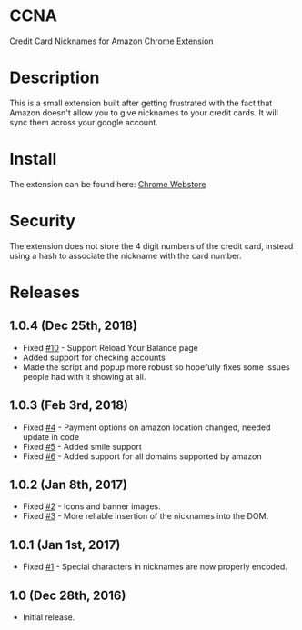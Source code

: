 # CCNA
Credit Card Nicknames for Amazon Chrome Extension

# Description
This is a small extension built after getting frustrated with the fact that Amazon doesn't allow you to give nicknames to your credit cards. It will sync them across your google account.

# Install
The extension can be found here: [Chrome Webstore](https://chrome.google.com/webstore/detail/credit-card-nicknames-for/iodihdkgnjbpkdimohmpgbcfoioebbnf "Credit Card Nicknames for Amazon Chrome Extension")

# Security
The extension does not store the 4 digit numbers of the credit card, instead using a hash to associate the nickname with the card number.

# Releases
## 1.0.4 (Dec 25th, 2018)
- Fixed [#10](../../issues/10) - Support Reload Your Balance page
- Added support for checking accounts
- Made the script and popup more robust so hopefully fixes some issues people had with it showing at all.

## 1.0.3 (Feb 3rd, 2018)
- Fixed [#4](../../issues/4) - Payment options on amazon location changed, needed update in code
- Fixed [#5](../../issues/5) - Added smile support
- Fixed [#6](../../issues/6) - Added support for all domains supported by amazon

## 1.0.2 (Jan 8th, 2017)
- Fixed [#2](../../issues/2) - Icons and banner images.
- Fixed [#3](../../issues/3) - More reliable insertion of the nicknames into the DOM.

## 1.0.1 (Jan 1st, 2017)
- Fixed [#1](../../issues/1) - Special characters in nicknames are now properly encoded.

## 1.0 (Dec 28th, 2016)
- Initial release.
